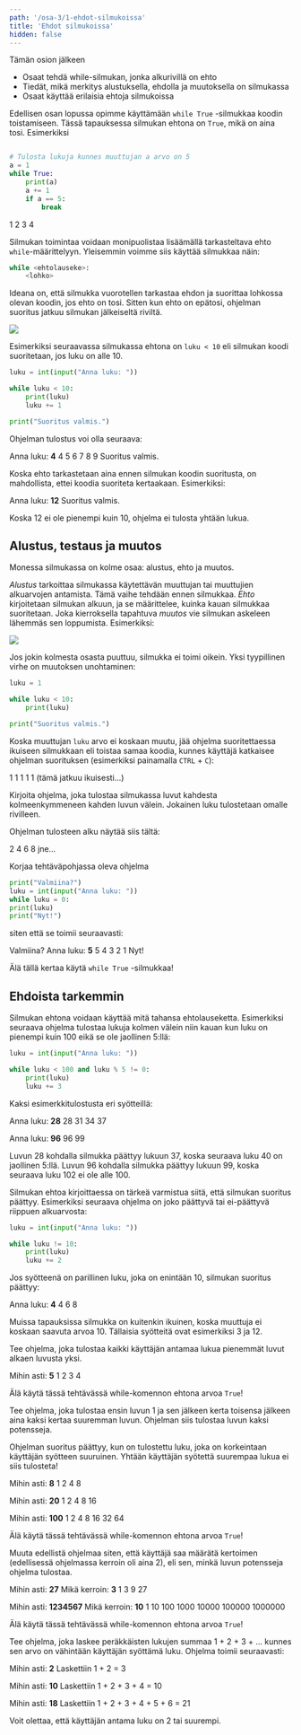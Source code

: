 ```yaml
---
path: '/osa-3/1-ehdot-silmukoissa'
title: 'Ehdot silmukoissa'
hidden: false
---
```


<text-box variant='learningObjectives' name='Oppimistavoitteet'>

Tämän osion jälkeen

- Osaat tehdä while-silmukan, jonka alkurivillä on ehto
- Tiedät, mikä merkitys alustuksella, ehdolla ja muutoksella on silmukassa
- Osaat käyttää erilaisia ehtoja silmukoissa

</text-box>

Edellisen osan lopussa opimme käyttämään `while True` -silmukkaa koodin toistamiseen. Tässä tapauksessa silmukan ehtona on `True`, mikä on aina tosi. Esimerkiksi

```python

# Tulosta lukuja kunnes muuttujan a arvo on 5
a = 1
while True:
    print(a)
    a += 1
    if a == 5:
        break
```

<sample-output>

1
2
3
4

</sample-output>

Silmukan toimintaa voidaan monipuolistaa lisäämällä tarkasteltava ehto `while`-määrittelyyn. Yleisemmin voimme siis käyttää silmukkaa näin:

```python
while <ehtolauseke>:
    <lohko>
```

Ideana on, että silmukka vuorotellen tarkastaa ehdon ja suorittaa lohkossa olevan koodin, jos ehto on tosi. Sitten kun ehto on epätosi, ohjelman suoritus jatkuu silmukan jälkeiseltä riviltä.

<img src="3_1_1.png">

Esimerkiksi seuraavassa silmukassa ehtona on `luku < 10` eli silmukan koodi suoritetaan, jos luku on alle 10.

```python
luku = int(input("Anna luku: "))

while luku < 10:
    print(luku)
    luku += 1

print("Suoritus valmis.")
```

Ohjelman tulostus voi olla seuraava:

<sample-output>

Anna luku: **4**
4
5
6
7
8
9
Suoritus valmis.

</sample-output>

Koska ehto tarkastetaan aina ennen silmukan koodin suoritusta, on mahdollista, ettei koodia suoriteta kertaakaan. Esimerkiksi:

<sample-output>

Anna luku: **12**
Suoritus valmis.

</sample-output>

Koska 12 ei ole pienempi kuin 10, ohjelma ei tulosta yhtään lukua.

## Alustus, testaus ja muutos

Monessa silmukassa on kolme osaa: alustus, ehto ja muutos.

_Alustus_ tarkoittaa silmukassa käytettävän muuttujan tai muuttujien alkuarvojen antamista. Tämä vaihe tehdään ennen silmukkaa. _Ehto_ kirjoitetaan silmukan alkuun, ja se määrittelee, kuinka kauan silmukkaa suoritetaan. Joka kierroksella tapahtuva _muutos_ vie silmukan askeleen lähemmäs sen loppumista. Esimerkiksi:

<img src="3_1_2.png">

Jos jokin kolmesta osasta puuttuu, silmukka ei toimi oikein. Yksi tyypillinen virhe on muutoksen unohtaminen:

```python
luku = 1

while luku < 10:
    print(luku)

print("Suoritus valmis.")
```

Koska muuttujan `luku` arvo ei koskaan muutu, jää ohjelma suoritettaessa ikuiseen silmukkaan eli toistaa samaa koodia, kunnes käyttäjä katkaisee ohjelman suorituksen (esimerkiksi painamalla `CTRL` + `C`):

<sample-output>

1
1
1
1
1
(tämä jatkuu ikuisesti...)

</sample-output>

<in-browser-programming-exercise name="Tulosta luvut" tmcname="osa03-00_tulosta_luvut">

Kirjoita ohjelma, joka tulostaa silmukassa luvut kahdesta kolmeenkymmeneen kahden luvun välein. Jokainen luku tulostetaan omalle rivilleen.

Ohjelman tulosteen alku näytää siis tältä:

<sample-output>
2
4
6
8
jne...
</sample-output>


<in-browser-programming-exercise name="Lähtölaskenta" tmcname="osa03-01_lahtolaskenta">

Korjaa tehtäväpohjassa oleva ohjelma

```python
print("Valmiina?")
luku = int(input("Anna luku: "))
while luku = 0:
print(luku)
print("Nyt!")
```

siten että se toimii seuraavasti:

<sample-output>

Valmiina?
Anna luku: **5**
5
4
3
2
1
Nyt!

</sample-output>

Älä tällä kertaa käytä `while True` -silmukkaa!


</in-browser-programming-exercise>

## Ehdoista tarkemmin

Silmukan ehtona voidaan käyttää mitä tahansa ehtolauseketta. Esimerkiksi seuraava ohjelma tulostaa lukuja kolmen välein niin kauan kun luku on pienempi kuin 100 eikä se ole jaollinen 5:llä:

```python
luku = int(input("Anna luku: "))

while luku < 100 and luku % 5 != 0:
    print(luku)
    luku += 3
```

Kaksi esimerkkitulostusta eri syötteillä:

<sample-output>

Anna luku: **28**
28
31
34
37

</sample-output>

<sample-output>

Anna luku: **96**
96
99

</sample-output>

Luvun 28 kohdalla silmukka päättyy lukuun 37, koska seuraava luku 40 on jaollinen 5:llä. Luvun 96 kohdalla silmukka päättyy lukuun 99, koska seuraava luku 102 ei ole alle 100.

Silmukan ehtoa kirjoittaessa on tärkeä varmistua siitä, että silmukan suoritus päättyy. Esimerkiksi seuraava ohjelma on joko päättyvä tai ei-päättyvä riippuen alkuarvosta:

```python
luku = int(input("Anna luku: "))

while luku != 10:
    print(luku)
    luku += 2
```

Jos syötteenä on parillinen luku, joka on enintään 10, silmukan suoritus päättyy:

<sample-output>

Anna luku: **4**
4
6
8

</sample-output>

Muissa tapauksissa silmukka on kuitenkin ikuinen, koska muuttuja ei koskaan saavuta arvoa 10. Tällaisia syötteitä ovat esimerkiksi 3 ja 12.

<in-browser-programming-exercise name="Luvut" tmcname="osa03-02_luvut">

Tee ohjelma, joka tulostaa kaikki käyttäjän antamaa lukua pienemmät luvut alkaen luvusta yksi.

<sample-output>

Mihin asti: **5**
1
2
3
4

</sample-output>

Älä käytä tässä tehtävässä while-komennon ehtona arvoa `True`!

</in-browser-programming-exercise>

<in-browser-programming-exercise name="Kahden potenssit" tmcname="osa03-03_kahden_potenssit">

Tee ohjelma, joka tulostaa ensin luvun 1 ja sen jälkeen kerta toisensa jälkeen aina kaksi kertaa suuremman luvun. Ohjelman siis tulostaa luvun kaksi potensseja.

Ohjelman suoritus päättyy, kun on tulostettu luku, joka on korkeintaan käyttäjän syötteen suuruinen. Yhtään käyttäjän syötettä suurempaa lukua ei siis tulosteta!

<sample-output>

Mihin asti: **8**
1
2
4
8

</sample-output>

<sample-output>

Mihin asti: **20**
1
2
4
8
16

</sample-output>

<sample-output>

Mihin asti: **100**
1
2
4
8
16
32
64

</sample-output>

Älä käytä tässä tehtävässä while-komennon ehtona arvoa `True`!

</in-browser-programming-exercise>

<in-browser-programming-exercise name="Luvun n potenssit" tmcname="osa03-04_luvun_n_potenssit">

Muuta edellistä ohjelmaa siten, että käyttäjä saa määrätä kertoimen (edellisessä ohjelmassa kerroin oli aina 2), eli sen, minkä luvun potensseja ohjelma tulostaa.

<sample-output>

Mihin asti: **27**
Mikä kerroin: **3**
1
3
9
27

</sample-output>

<sample-output>

Mihin asti: **1234567**
Mikä kerroin: **10**
1
10
100
1000
10000
100000
1000000

</sample-output>

Älä käytä tässä tehtävässä while-komennon ehtona arvoa `True`!

</in-browser-programming-exercise>

<in-browser-programming-exercise name="Peräkkäisten summa" tmcname="osa03-05_perakkaisten_summa">

Tee ohjelma, joka laskee peräkkäisten lukujen summaa 1 + 2 + 3 + ... kunnes sen arvo on vähintään käyttäjän syöttämä luku. Ohjelma toimii seuraavasti:

<sample-output>

Mihin asti: **2**
Laskettiin 1 + 2 = 3

</sample-output>

<sample-output>

Mihin asti: **10**
Laskettiin 1 + 2 + 3 + 4 = 10

</sample-output>

<sample-output>

Mihin asti: **18**
Laskettiin 1 + 2 + 3 + 4 + 5 + 6 = 21

</sample-output>

Voit olettaa, että käyttäjän antama luku on 2 tai suurempi.

</in-browser-programming-exercise>


<quiz id="61e37fdf-b172-54ba-acf3-eeaef2f227d8"></quiz>
